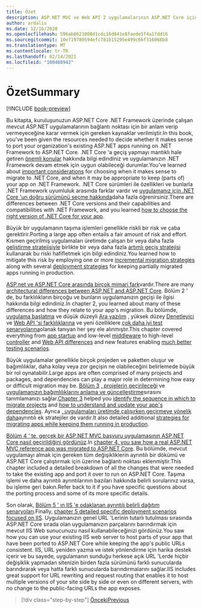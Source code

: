 ```yaml
---
title: Özet
description: ASP.NET MVC ve Web API 2 uygulamalarının ASP.NET Core için bir Özet ve temel kilit kümesi.
author: ardalis
ms.date: 12/16/2020
ms.openlocfilehash: 596ab8621008d1cdc16d841e8faede5f4a1fdd16
ms.sourcegitcommit: 10e719780594efc781b15295e499c66f316068b8
ms.translationtype: MT
ms.contentlocale: tr-TR
ms.lasthandoff: 02/14/2021
ms.locfileid: "100488942"
---
```

# <a name="summary"></a><span data-ttu-id="b21c9-103">Özet</span><span class="sxs-lookup"><span data-stu-id="b21c9-103">Summary</span></span>

[!INCLUDE [book-preview](../../../includes/book-preview.md)]

<span data-ttu-id="b21c9-104">Bu kitapta, kuruluşunuzun ASP.NET Core .NET Framework üzerinde çalışan mevcut ASP.NET uygulamalarının bağlantı noktası için bir anlam verip vermeyeceğine karar vermek için gereken kaynaklar verilmiştir.</span><span class="sxs-lookup"><span data-stu-id="b21c9-104">In this book, you've been given the resources needed to decide whether it makes sense to port your organization's existing ASP.NET apps running on .NET Framework to ASP.NET Core.</span></span> <span data-ttu-id="b21c9-105">.NET Core 'a geçiş yapmayı mantıklı hale getiren [önemli konular](migration-considerations.md) hakkında bilgi edindiniz ve uygulamanızın .NET Framework devam etmek için uygun olabileceği durumlar.</span><span class="sxs-lookup"><span data-stu-id="b21c9-105">You've learned about [important considerations](migration-considerations.md) for choosing when it makes sense to migrate to .NET Core, and when it may be appropriate to keep (parts of) your app on .NET Framework.</span></span> <span data-ttu-id="b21c9-106">.NET Core sürümleri ile özellikleri ve bunlarla .NET Framework uyumluluk arasında farklar vardır ve [uygulamanız için .NET Core 'un doğru sürümünü seçme hakkında](choose-net-core-version.md)daha fazla öğrenirsiniz.</span><span class="sxs-lookup"><span data-stu-id="b21c9-106">There are differences between .NET Core versions and their capabilities and compatibilities with .NET Framework, and you learned [how to choose the right version of .NET Core for your app](choose-net-core-version.md).</span></span>

<span data-ttu-id="b21c9-107">Büyük bir uygulamanın taşıma işlemleri genellikle riskli bir risk ve çaba gerektirir.</span><span class="sxs-lookup"><span data-stu-id="b21c9-107">Porting a large app often entails a fair amount of risk and effort.</span></span> <span data-ttu-id="b21c9-108">Kısmen geçirilmiş uygulamaları üretimde çalışan bir veya daha fazla [geliştirme stratejisiyle](deployment-strategies.md) birlikte bir veya daha fazla [artımlı geçiş stratejisi](incremental-migration-strategies.md) kullanarak bu riski hafifletmek için bilgi edindiniz.</span><span class="sxs-lookup"><span data-stu-id="b21c9-108">You learned how to mitigate this risk by employing one or more [incremental migration strategies](incremental-migration-strategies.md) along with several [deployment strategies](deployment-strategies.md) for keeping partially migrated apps running in production.</span></span>

<span data-ttu-id="b21c9-109">[ASP.net ve ASP.NET Core arasında birçok mimari fark](architectural-differences.md)vardır.</span><span class="sxs-lookup"><span data-stu-id="b21c9-109">There are many [architectural differences between ASP.NET and ASP.NET Core](architectural-differences.md).</span></span> <span data-ttu-id="b21c9-110">Bölüm 2 ' de, bu farklılıkların birçoğu ve bunların uygulamanızın geçişi ile ilgisi hakkında bilgi edindiniz.</span><span class="sxs-lookup"><span data-stu-id="b21c9-110">In chapter 2, you learned about many of these differences and how they relate to your app's migration.</span></span> <span data-ttu-id="b21c9-111">Bu bölümde, [uygulama başlatma](app-startup-differences.md) ve düşük düzeyli [Ara yazılım](middleware-modules-handlers.md) , yüksek düzey [Denetleyici](controller-differences.md) ve [Web API 'si farklılıklarına](webapi-differences.md) ve yeni özelliklere [çok daha iyi test senaryolarına](testing-differences.md)olanak tanıyan her şey ele alınmıştır.</span><span class="sxs-lookup"><span data-stu-id="b21c9-111">This chapter covered everything from [app startup](app-startup-differences.md) and low-level [middleware](middleware-modules-handlers.md) to high-level [controller](controller-differences.md) and [Web API differences](webapi-differences.md) and new features enabling [much better testing scenarios](testing-differences.md).</span></span>

<span data-ttu-id="b21c9-112">Büyük uygulamalar genellikle birçok projeden ve paketten oluşur ve bağımlılıklar, daha kolay veya zor geçişin ne olabileceğini belirlemede büyük bir rol oynatabilir.</span><span class="sxs-lookup"><span data-stu-id="b21c9-112">Large apps are often comprised of many projects and packages, and dependencies can play a major role in determining how easy or difficult migration may be.</span></span> <span data-ttu-id="b21c9-113">[Bölüm 3](migrate-large-solutions.md) [, projelerin geçirileceği](identify-migration-sequence.md) ve [uygulamanızın bağımlılıklarını anlama ve güncelleştirme](understand-update-dependencies.md)sırasını tanımlamanızı sağlar.</span><span class="sxs-lookup"><span data-stu-id="b21c9-113">[Chapter 3](migrate-large-solutions.md) helped you [identify the sequence in which to migrate projects](identify-migration-sequence.md) and [how to understand and update your app's dependencies](understand-update-dependencies.md).</span></span> <span data-ttu-id="b21c9-114">Ayrıca [, uygulamaları üretimde çalışırken geçirmeye yönelik daha](strategies-migrating-in-production.md)ayrıntılı ek stratejiler de vardır.</span><span class="sxs-lookup"><span data-stu-id="b21c9-114">It also detailed additional [strategies for migrating apps while keeping them running in production](strategies-migrating-in-production.md).</span></span>

<span data-ttu-id="b21c9-115">[Bölüm 4 ' te, gerçek bir ASP.NET MVC başvuru uygulamasının ASP.NET Core nasıl geçirildiğini gördünüz](example-migration-eshop.md).</span><span class="sxs-lookup"><span data-stu-id="b21c9-115">In [chapter 4, you saw how a real ASP.NET MVC reference app was migrated to ASP.NET Core](example-migration-eshop.md).</span></span> <span data-ttu-id="b21c9-116">Bu bölümde, mevcut uygulamayı almak için gereken tüm değişikliklerin ayrıntılı bir dökümü ve ASP.NET Core çalıştırmak için üzerine bağlantı noktası eklenmiştir.</span><span class="sxs-lookup"><span data-stu-id="b21c9-116">This chapter included a detailed breakdown of all the changes that were needed to take the existing app and port it over to run on ASP.NET Core.</span></span> <span data-ttu-id="b21c9-117">Taşıma işlemi ve daha ayrıntılı ayrıntılarının bazıları hakkında belirli sorularınız varsa, bu işleme geri bakın.</span><span class="sxs-lookup"><span data-stu-id="b21c9-117">Refer back to it if you have specific questions about the porting process and some of its more specific details.</span></span>

<span data-ttu-id="b21c9-118">Son olarak, [Bölüm 5 ' ın IIS 'e odaklanan ayrıntılı belirli dağıtım senaryoları](deployment-scenarios.md).</span><span class="sxs-lookup"><span data-stu-id="b21c9-118">Finally, [chapter 5 detailed specific deployment scenarios focused on IIS](deployment-scenarios.md).</span></span> <span data-ttu-id="b21c9-119">Uygulamanızın genel URL 'Lerinin tutarlı tutulması sırasında ASP.NET Core sırada olan uygulamanızın parçalarını barındırmak için mevcut IIS Web sunucunuzu nasıl kullanabileceğinizi gördünüz.</span><span class="sxs-lookup"><span data-stu-id="b21c9-119">You saw how you can use your existing IIS web server to host parts of your app that have been ported to ASP.NET Core while keeping the app's public URLs consistent.</span></span> <span data-ttu-id="b21c9-120">IIS, URL yeniden yazma ve istek yönlendirme için harika destek içerir ve bu sayede, uygulamanın sunduğu herkese açık URL 'Lerde hiçbir değişiklik yapmadan sitenizin birden fazla sürümünü farklı sunucularda barındırarak veya hatta farklı sunucularda barındırmalarını sağlar.</span><span class="sxs-lookup"><span data-stu-id="b21c9-120">IIS includes great support for URL rewriting and request routing that enables it to host multiple versions of your site side by side or even on different servers, with no change to the public-facing URLs the app exposes.</span></span>

>[!div class="step-by-step"]
>[<span data-ttu-id="b21c9-121">Önceki</span><span class="sxs-lookup"><span data-stu-id="b21c9-121">Previous</span></span>](deployment-scenarios.md)
